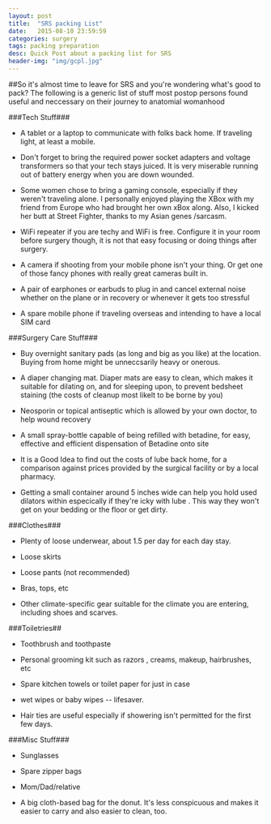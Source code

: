 ```yaml
---
layout: post
title:  "SRS packing List"
date:   2015-08-10 23:59:59
categories: surgery
tags: packing preparation
desc: Quick Post about a packing list for SRS	
header-img: "img/gcpl.jpg"
---
```






##So it's almost time to leave for SRS and you're wondering what's good to pack? The following is a generic list of stuff most postop persons found useful and neccessary on their journey to anatomial womanhood


###Tech Stuff###


* A tablet or a laptop to communicate with folks back home. If traveling light, at least a mobile.

* Don't forget to bring the required power socket adapters and voltage transformers so that your tech stays juiced. It is very miserable running out of battery energy when you are down wounded. 

* Some women chose to bring a gaming console, especially if they weren't traveling alone. I personally enjoyed playing the XBox with my friend from Europe who had brought her own xBox along. Also, I kicked her butt at Street Fighter, thanks to my Asian genes /sarcasm. 

* WiFi repeater if you are techy and WiFi is free. Configure it in your room before surgery though, it is not that easy focusing or doing things after surgery. 

* A camera if shooting from your mobile phone isn't your thing. Or get one of those fancy phones with really great cameras built in.

* A pair of earphones or earbuds to plug in and cancel external noise whether on the plane or in recovery or whenever it gets too stressful


* A spare mobile phone if traveling overseas and intending to have a local SIM card 

###Surgery Care Stuff###

* Buy overnight sanitary pads (as long and big as you like) at the location. Buying from home might be unneccsarily heavy or onerous.

* A diaper changing mat. Diaper mats are easy to clean, which makes it suitable for dilating on, and for sleeping upon, to prevent bedsheet staining (the costs of cleanup most likelt to be borne by you)

* Neosporin or topical antiseptic which is allowed by your own doctor, to help wound recovery

* A small spray-bottle capable of being refilled with betadine, for easy, effective and efficient dispensation of Betadine onto site 

* It is a Good Idea to find out the costs of lube back home, for a comparison against prices provided by the surgical facility or by a local pharmacy. 


* Getting a small container around 5 inches wide can help you hold used dilators within especically if they're icky with lube . This way they won't get on your bedding or the floor or get dirty. 

###Clothes###

* Plenty of loose underwear, about 1.5 per day for each day stay.

* Loose skirts

* Loose pants (not recommended)

* Bras, tops, etc


* Other climate-specific gear suitable for the climate you are entering, including shoes and scarves.


###Toiletries##

* Toothbrush and toothpaste

* Personal grooming kit such as razors , creams, makeup, hairbrushes, etc

* Spare kitchen towels or toilet paper for just in case

* wet wipes or baby wipes -- lifesaver.

* Hair ties are useful especially if showering isn't permitted for the first few days.


###Misc Stuff###

* Sunglasses

* Spare zipper bags

* Mom/Dad/relative

* A big cloth-based bag for the donut. It's less conspicuous and makes it easier to carry and also easier to clean, too.